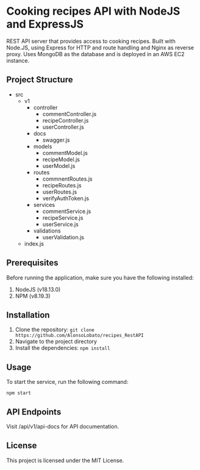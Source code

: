 # Cooking recipes API with NodeJS and ExpressJS

REST API server that provides access to cooking recipes. Built with Node.JS, using Express for HTTP and route handling and Nginx as reverse proxy. Uses MongoDB as the database and is deployed in an AWS EC2 instance.

## Project Structure
- src
  - v1
    - controller
      - commentController.js
      - recipeController.js
      - userController.js
    - docs
      - swagger.js
    - models
      - commentModel.js
      - recipeModel.js
      - userModel.js
    - routes
      - commnentRoutes.js
      - recipeRoutes.js
      - userRoutes.js
      - verifyAuthToken.js
    - services
      - commentService.js
      - recipeService.js
      - userService.js
    - validations
      - userValidation.js
  - index.js

## Prerequisites
Before running the application, make sure you have the following installed:
1. NodeJS (v18.13.0)
2. NPM (v8.19.3)

## Installation
1. Clone the repository: `git clone https://github.com/AlonsoLobato/recipes_RestAPI`
2. Navigate to the project directory
3. Install the dependencies: `npm install`

## Usage

To start the service, run the following command:
```shell
npm start
```

## API Endpoints
Visit /api/v1/api-docs for API documentation.

## License
This project is licensed under the MIT License.
